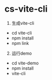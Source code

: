# cs-vite-cli


1. 生成vite-cli
* cd vite-cli
* npm install
* npm link

2. 运行demo
* cd vite-demo
* npm install
* vite-cli

